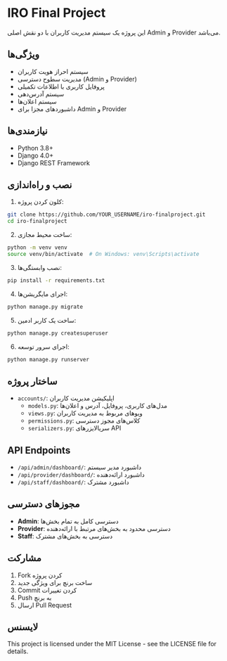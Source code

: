 # IRO Final Project

این پروژه یک سیستم مدیریت کاربران با دو نقش اصلی Admin و Provider می‌باشد.

## ویژگی‌ها

- سیستم احراز هویت کاربران
- مدیریت سطوح دسترسی (Admin و Provider)
- پروفایل کاربری با اطلاعات تکمیلی
- سیستم آدرس‌دهی
- سیستم اعلان‌ها
- داشبوردهای مجزا برای Admin و Provider

## نیازمندی‌ها

- Python 3.8+
- Django 4.0+
- Django REST Framework

## نصب و راه‌اندازی

1. کلون کردن پروژه:
```bash
git clone https://github.com/YOUR_USERNAME/iro-finalproject.git
cd iro-finalproject
```

2. ساخت محیط مجازی:
```bash
python -m venv venv
source venv/bin/activate  # On Windows: venv\Scripts\activate
```

3. نصب وابستگی‌ها:
```bash
pip install -r requirements.txt
```

4. اجرای مایگریشن‌ها:
```bash
python manage.py migrate
```

5. ساخت یک کاربر ادمین:
```bash
python manage.py createsuperuser
```

6. اجرای سرور توسعه:
```bash
python manage.py runserver
```

## ساختار پروژه

- `accounts/`: اپلیکیشن مدیریت کاربران
  - `models.py`: مدل‌های کاربری، پروفایل، آدرس و اعلان‌ها
  - `views.py`: ویوهای مربوط به مدیریت کاربران
  - `permissions.py`: کلاس‌های مجوز دسترسی
  - `serializers.py`: سریالایزرهای API

## API Endpoints

- `/api/admin/dashboard/`: داشبورد مدیر سیستم
- `/api/provider/dashboard/`: داشبورد ارائه‌دهنده
- `/api/staff/dashboard/`: داشبورد مشترک

## مجوزهای دسترسی

- **Admin**: دسترسی کامل به تمام بخش‌ها
- **Provider**: دسترسی محدود به بخش‌های مرتبط با ارائه‌دهنده
- **Staff**: دسترسی به بخش‌های مشترک

## مشارکت

1. Fork کردن پروژه
2. ساخت برنچ برای ویژگی جدید
3. Commit کردن تغییرات
4. Push به برنچ
5. ارسال Pull Request

## لایسنس

This project is licensed under the MIT License - see the LICENSE file for details. 